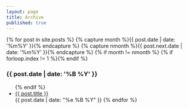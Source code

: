 ```yaml
---
layout: page
title: Archive
published: true
---
```


{% for post in site.posts %}
   {% capture month %}{{ post.date | date: '%m%Y' }}{% endcapture %}
   {% capture nmonth %}{{ post.next.date | date: '%m%Y' }}{% endcapture %}
   {% if month != nmonth %}
   {% if forloop.index != 1 %}</ul>{% endif %}
   <h3>{{ post.date | date: '%B %Y' }}</h3><ul>
        {% endif %}
    <li><a href="{{ post.url }}">{{ post.title }}</a></li>
    <time>{{ post.date | date: "%e %B %Y" }}</time>
{% endfor %}